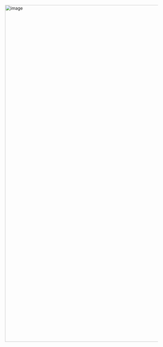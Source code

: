 
<img width="1112" alt="image" src="https://github.com/user-attachments/assets/7c1a8736-6bf4-414d-8f4d-4695ace25251">
